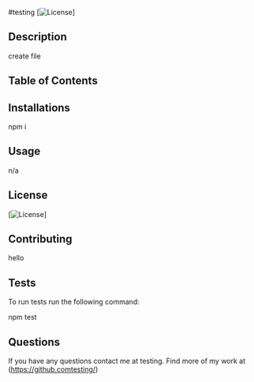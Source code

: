 #testing   [![License](https://img.shields.io/badge/License-Apache%202.0-blue.svg)]

## Description
create file

## Table of Contents


## Installations
npm i


## Usage
n/a

## License

[![License](https://opensource.org/licenses/Apache-2.0)]

## Contributing
hello

## Tests
To run tests run the following command:

npm test

## Questions
If you have any questions contact me at testing.
Find more of my work at (https://github.comtesting/)